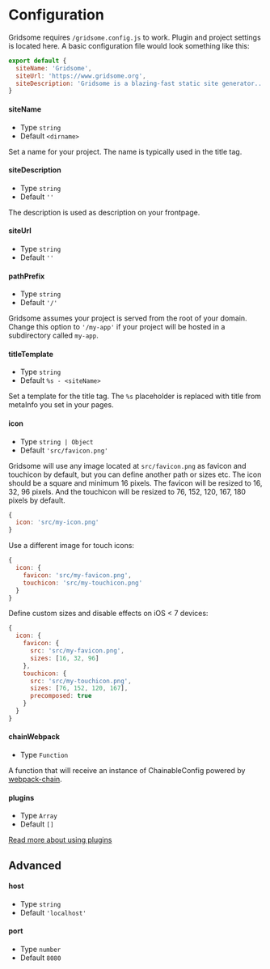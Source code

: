 # Configuration

Gridsome requires `/gridsome.config.js` to work. Plugin and project settings is located here. A basic configuration file would look something like this:

```js
export default {
  siteName: 'Gridsome',
  siteUrl: 'https://www.gridsome.org',
  siteDescription: 'Gridsome is a blazing-fast static site generator...'
}
```
  
#### siteName

- Type `string`
- Default `<dirname>`

Set a name for your project. The name is typically used in the title tag.

#### siteDescription
- Type `string`
- Default `''`

The description is used as description on your frontpage.

#### siteUrl

- Type `string`
- Default `''`

#### pathPrefix
- Type `string`
- Default `'/'`

Gridsome assumes your project is served from the root of your domain.
Change this option to `'/my-app'` if your project will be hosted in a
subdirectory called `my-app`.

#### titleTemplate

- Type `string`
- Default `%s - <siteName>`

Set a template for the title tag. The `%s` placeholder is replaced with title
from metaInfo you set in your pages.

#### icon

- Type `string | Object`
- Default `'src/favicon.png'`

Gridsome will use any image located at `src/favicon.png` as favicon and
touchicon by default, but you can define another path or sizes etc. The icon
should be a square and minimum 16 pixels. The favicon will be resized to 16, 32,
96 pixels. And the touchicon will be resized to 76, 152, 120, 167, 180 pixels by
default.

```js
{
  icon: 'src/my-icon.png'
}
```

Use a different image for touch icons:

```js
{
  icon: {
    favicon: 'src/my-favicon.png',
    touchicon: 'src/my-touchicon.png'
  }
}
```

Define custom sizes and disable effects on iOS < 7 devices:

```js
{
  icon: {
    favicon: {
      src: 'src/my-favicon.png',
      sizes: [16, 32, 96]
    },
    touchicon: {
      src: 'src/my-touchicon.png',
      sizes: [76, 152, 120, 167],
      precomposed: true
    }
  }
}
```

#### chainWebpack

- Type `Function`

A function that will receive an instance of ChainableConfig powered by
[webpack-chain](https://github.com/neutrinojs/webpack-chain).

#### plugins

- Type `Array`
- Default `[]`

[Read more about using plugins](/docs/install-plugins)

## Advanced

#### host

- Type `string`
- Default `'localhost'`

#### port

- Type `number`
- Default `8080`
